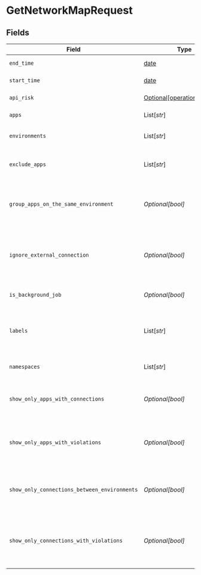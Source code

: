 # GetNetworkMapRequest


## Fields

| Field                                                                          | Type                                                                           | Required                                                                       | Description                                                                    |
| ------------------------------------------------------------------------------ | ------------------------------------------------------------------------------ | ------------------------------------------------------------------------------ | ------------------------------------------------------------------------------ |
| `end_time`                                                                     | [date](https://docs.python.org/3/library/datetime.html#date-objects)           | :heavy_check_mark:                                                             | End date of the query                                                          |
| `start_time`                                                                   | [date](https://docs.python.org/3/library/datetime.html#date-objects)           | :heavy_check_mark:                                                             | Start date of the query                                                        |
| `api_risk`                                                                     | [Optional[operations.APIRisk]](../../models/operations/apirisk.md)             | :heavy_minus_sign:                                                             | minimum api risk level                                                         |
| `apps`                                                                         | List[*str*]                                                                    | :heavy_minus_sign:                                                             | Array of App names                                                             |
| `environments`                                                                 | List[*str*]                                                                    | :heavy_minus_sign:                                                             | Array of environments names                                                    |
| `exclude_apps`                                                                 | List[*str*]                                                                    | :heavy_minus_sign:                                                             | Array of App/pod names to exclude                                              |
| `group_apps_on_the_same_environment`                                           | *Optional[bool]*                                                               | :heavy_minus_sign:                                                             | When true, the API will aggregate Apps that are on the same environment        |
| `ignore_external_connection`                                                   | *Optional[bool]*                                                               | :heavy_minus_sign:                                                             | When true, the API will ignore connections coming from external IP addresses   |
| `is_background_job`                                                            | *Optional[bool]*                                                               | :heavy_minus_sign:                                                             | should run as background job or not                                            |
| `labels`                                                                       | List[*str*]                                                                    | :heavy_minus_sign:                                                             | Array of labels. Each label is a string with format key:value                  |
| `namespaces`                                                                   | List[*str*]                                                                    | :heavy_minus_sign:                                                             | Array of namespaces ids                                                        |
| `show_only_apps_with_connections`                                              | *Optional[bool]*                                                               | :heavy_minus_sign:                                                             | When true, the API will only return Apps with connections                      |
| `show_only_apps_with_violations`                                               | *Optional[bool]*                                                               | :heavy_minus_sign:                                                             | When true, the API will only return Apps that violated the active policy       |
| `show_only_connections_between_environments`                                   | *Optional[bool]*                                                               | :heavy_minus_sign:                                                             | When true, the API will only return connections between environments           |
| `show_only_connections_with_violations`                                        | *Optional[bool]*                                                               | :heavy_minus_sign:                                                             | When true, the API will only return connections that violate the active policy |